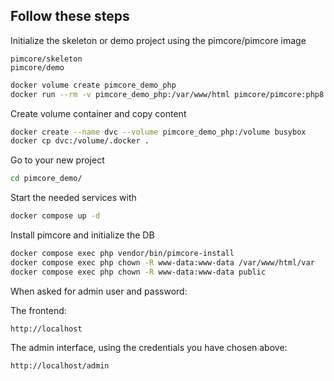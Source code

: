 ## Follow these steps
Initialize the skeleton or demo project using the pimcore/pimcore image


```
pimcore/skeleton
pimcore/demo
```

```sh
docker volume create pimcore_demo_php
docker run --rm -v pimcore_demo_php:/var/www/html pimcore/pimcore:php8.1-latest composer create-project pimcore/demo .
```

Create volume container and copy content

```sh
docker create --name dvc --volume pimcore_demo_php:/volume busybox
docker cp dvc:/volume/.docker .
```

Go to your new project

```sh
cd pimcore_demo/
```

Start the needed services with

```sh
docker compose up -d
```

Install pimcore and initialize the DB

```sh
docker compose exec php vendor/bin/pimcore-install
docker compose exec php chown -R www-data:www-data /var/www/html/var
docker compose exec php chown -R www-data:www-data public
```

When asked for admin user and password:

The frontend:

```
http://localhost
```


The admin interface, using the credentials you have chosen above:

```
http://localhost/admin
```
